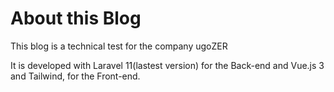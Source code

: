# About this Blog


This blog is a technical test for the company ugoZER

It is developed with Laravel 11(lastest version) for the Back-end and Vue.js 3 and Tailwind, for the Front-end.